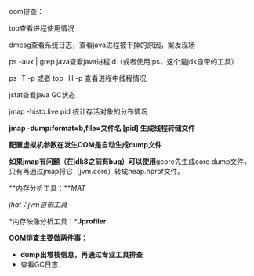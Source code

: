 oom排查：

top查看进程使用情况

dmesg查看系统日志，查看java进程被干掉的原因，案发现场

ps  -aux | grep java查看java进程id（或者使用jps，这个是jdk自带的工具）

ps -T -p <pid> 或者 top -H -p <pid>查看进程中线程情况

jstat查看java GC状态

jmap -histo:live pid 统计存活对象的分布情况

**jmap -dump:format=b,file=文件名 [pid] 生成线程转储文件**

**配置虚拟机参数在发生OOM是自动生成dump文件**

**如果jmap有问题（在jdk8之前有bug）可以使用**gcore先生成core dump文件，只有再通过jmap将它（jvm.core）转成heap.hprof文件。

**内存分析工具：***MAT*

*jhat：jvm自带工具*

*内存映像分析工具：***Jprofiler**

**OOM排查主要做两件事：**

- **dump出堆栈信息，再通过专业工具排查**
- 查看GC日志